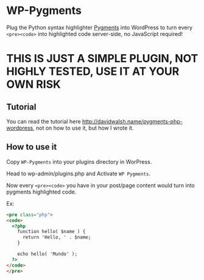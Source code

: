 # WP-Pygments

Plug the Python syntax highlighter [Pygments](https://pygments.org/) into
WordPress to turn every `<pre><code>` into highlighted code server-side, 
no JavaScript required!

# THIS IS JUST A SIMPLE PLUGIN, NOT HIGHLY TESTED, USE IT AT YOUR OWN RISK

## Tutorial

You can read the tutorial here <http://davidwalsh.name/pygments-php-wordpress>, not on how to use it, but how I wrote it.

## How to use it

Copy `WP-Pygments` into your plugins directory in WorPress.

Head to wp-admin/plugins.php and Activate `WP Pygments`.

Now every `<pre><code>` you have in your post/page content would turn into pygments highlighted code.

Ex:

```html
<pre class="php">
<code>
  <?php
    function hello( $name ) {
      return 'Hello, ' . $name;
    }

    echo hello( 'Mundo' );
  ?>
</code>
</pre>
```
